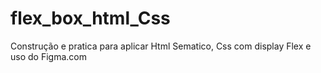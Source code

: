 # flex_box_html_Css
Construção e pratica para aplicar Html Sematico, Css com display Flex e uso do Figma.com
